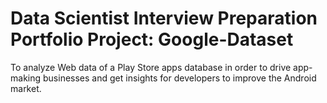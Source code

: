 #	Data Scientist Interview Preparation Portfolio Project: Google-Dataset
To analyze Web data of a Play Store apps database in order to drive app-making businesses and get insights for developers to improve the Android market.

